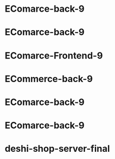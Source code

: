 # EComarce-back-9
# EComarce-back-9
# EComarce-Frontend-9
# ECommerce-back-9
# EComarce-back-9
# EComarce-back-9
# deshi-shop-server-final
